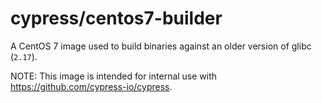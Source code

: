# cypress/centos7-builder

A CentOS 7 image used to build binaries against an older version of glibc (`2.17`).

NOTE: This image is intended for internal use with https://github.com/cypress-io/cypress.